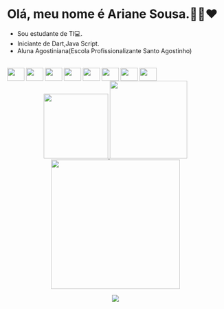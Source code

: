 # Olá, meu nome é Ariane Sousa.👱‍♀️❤
- Sou estudante de TI💻.
- Iniciante de Dart,Java Script.
- Aluna Agostiniana(Escola Profissionalizante Santo Agostinho)

<div style="display: inline_block"><br>
  <img align="center" alt="" height="30" width="40" src="https://cdn.jsdelivr.net/gh/devicons/devicon/icons/html5/html5-original.svg">
  <img align="center" alt="" height="30" width="40" src="https://cdn.jsdelivr.net/gh/devicons/devicon/icons/css3/css3-original.svg">
  <img align="center" alt="" height="30" width="40" src="https://cdn.jsdelivr.net/gh/devicons/devicon/icons/dart/dart-original.svg" />
  <img align="center" alt="" height="30" width="40" src="https://cdn.jsdelivr.net/gh/devicons/devicon/icons/flutter/flutter-original.svg" />
  <img align="center" alt="" height="30" width="40" src="https://cdn.jsdelivr.net/gh/devicons/devicon/icons/mysql/mysql-original.svg" />
  <img align="center" alt="" height="30" width="40" src="https://cdn.jsdelivr.net/gh/devicons/devicon/icons/bootstrap/bootstrap-original.svg" />
  <img align="center" alt="" height="30" width="40" src="https://cdn.jsdelivr.net/gh/devicons/devicon/icons/git/git-original.svg" />
  <img align="center" alt="" height="30" width="40" src="https://cdn.jsdelivr.net/gh/devicons/devicon/icons/github/github-original.svg" />
  
  

  <div>
  <div align="center">
  <a href="https://github.com/ArianeSousa">
  <img height="150em" src="https://github-readme-stats.vercel.app/api/top-langs/?username=NayaraSilvaS&layout=compact&langs_count=6&theme=dracula"/>
     <img height="180em" src="https://github-readme-stats.vercel.app/api?username=ArianeSousa&show_icons=true&theme=dracula&include_all_commits=true&count_private=true"/>
     <img height="300em" src="https://media2.giphy.com/media/3ohs7QkCzFOIyuXNqE/giphy.gif"/>
    
  
   <a href="https://www.instagram.com/ariih.sousa/" target="_blank"><img src="https://img.shields.io/badge/-Instagram-%23E4405F?style=for-the-badge&logo=instagram&logoColor=white" target="_blank"></a>

    
